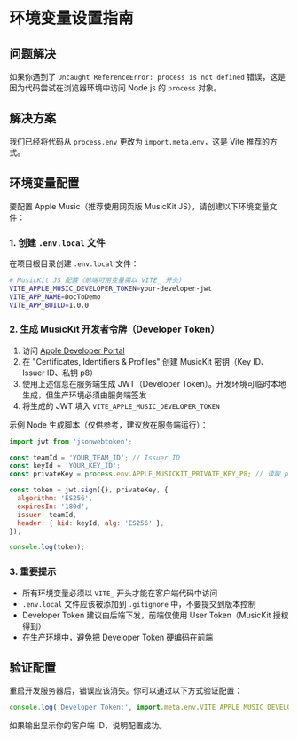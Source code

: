 # 环境变量设置指南

## 问题解决

如果你遇到了 `Uncaught ReferenceError: process is not defined` 错误，这是因为代码尝试在浏览器环境中访问 Node.js 的 `process` 对象。

## 解决方案

我们已经将代码从 `process.env` 更改为 `import.meta.env`，这是 Vite 推荐的方式。

## 环境变量配置

要配置 Apple Music（推荐使用网页版 MusicKit JS），请创建以下环境变量文件：

### 1. 创建 `.env.local` 文件

在项目根目录创建 `.env.local` 文件：

```bash
# MusicKit JS 配置（前端可用变量需以 VITE_ 开头）
VITE_APPLE_MUSIC_DEVELOPER_TOKEN=your-developer-jwt
VITE_APP_NAME=DocToDemo
VITE_APP_BUILD=1.0.0
```

### 2. 生成 MusicKit 开发者令牌（Developer Token）

1. 访问 [Apple Developer Portal](https://developer.apple.com/)
2. 在 "Certificates, Identifiers & Profiles" 创建 MusicKit 密钥（Key ID、Issuer ID、私钥 p8）
3. 使用上述信息在服务端生成 JWT（Developer Token）。开发环境可临时本地生成，但生产环境必须由服务端签发
4. 将生成的 JWT 填入 `VITE_APPLE_MUSIC_DEVELOPER_TOKEN`

示例 Node 生成脚本（仅供参考，建议放在服务端运行）：

```js
import jwt from 'jsonwebtoken';

const teamId = 'YOUR_TEAM_ID'; // Issuer ID
const keyId = 'YOUR_KEY_ID';
const privateKey = process.env.APPLE_MUSICKIT_PRIVATE_KEY_P8; // 读取 p8 内容

const token = jwt.sign({}, privateKey, {
  algorithm: 'ES256',
  expiresIn: '180d',
  issuer: teamId,
  header: { kid: keyId, alg: 'ES256' },
});

console.log(token);
```

### 3. 重要提示

- 所有环境变量必须以 `VITE_` 开头才能在客户端代码中访问
- `.env.local` 文件应该被添加到 `.gitignore` 中，不要提交到版本控制
- Developer Token 建议由后端下发，前端仅使用 User Token（MusicKit 授权得到）
- 在生产环境中，避免把 Developer Token 硬编码在前端

## 验证配置

重启开发服务器后，错误应该消失。你可以通过以下方式验证配置：

```javascript
console.log('Developer Token:', import.meta.env.VITE_APPLE_MUSIC_DEVELOPER_TOKEN);
```

如果输出显示你的客户端 ID，说明配置成功。
